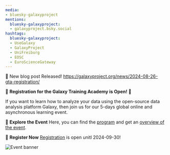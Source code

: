 ```yaml
---
media:
- bluesky-galaxyproject
mentions:
  bluesky-galaxyproject:
  - galaxyproject.bsky.social
hashtags:
  bluesky-galaxyproject:
  - UseGalaxy
  - GalaxyProject
  - UniFreiburg
  - EOSC
  - EuroScienceGateway
---
```

📝 New blog post Released!
https://galaxyproject.org/news/2024-08-26-gta-registration/

📢 **Registration for the Galaxy Training Academy is Open!** 📢

If you want to learn how to analyze your data using the open\-source data analysis platform Galaxy, then join us for our 5\-days global online and asynchronous learning event.

🚀 **Explore the Event**
Here, you can find the [program](https://training.galaxyproject.org/training-material/events/galaxy-academy-2024.html#program) and get an [overview of the event](https://training.galaxyproject.org/training-material/events/galaxy-academy-2024.html#overview).

📝 **Register Now**
[Registration](https://forms.gle/cxzVatt7MAgiMX12A) is open unitl 2024\-09\-30!

![Event banner](https://galaxyproject.org/news/2024-08-26-gta-registration/banner_event_page_1000x300.png)